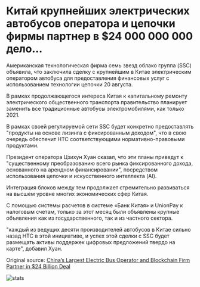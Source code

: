 # Китай крупнейших электрических автобусов оператора и цепочки фирмы партнер в $24 000 000 000 дело...

Американская технологическая фирма семь звезд облако группа (SSC) объявила, что заключила сделку с крупнейшим в Китае электрическим оператором автобуса для предоставления финансовых услуг с использованием технологии цепочки 20 августа.

В рамках продолжающегося интереса Китая к капитальному ремонту электрического общественного транспорта правительство планирует заменить все традиционные автобусы электромобилями, как только 2021.

В рамках своей регулируемой сети SSC будет конкретно предоставлять "продукты на основе лизинга с фиксированным доходом", что в свою очередь обеспечит НТС соответствующими нормативно-правовыми продуктами.

Президент оператора Цзихун Хуан сказал, что эти планы приведут к "существенному преобразованию всего рынка фиксированного дохода, основанного на арендном финансировании", посредством использования цепочки и искусственного интеллекта (AI).

Интеграция блоков между тем продолжает стремительно развиваться на высшем уровне многих экономических сфер Китая.

С помощью системы расчетов в системе «Банк Китая» и UnionPay к налоговым счетам, только за этот месяц были объявлены крупные объявления как из государственного, так и из частного сектора.

"каждый из ведущих десяти производителей автобусов в Китае сильно назад НТС в этой инициативе, и успех этой сделки с SSC будет размещать активы поддержек цифровых предложений твердо на карте", добавил Хуан.

Original source: [China’s Largest Electric Bus Operator and Blockchain Firm Partner in $24 Billion Deal](https://cointelegraph.com/news/chinas-largest-electric-bus-operator-and-blockchain-firm-partner-in-24-billion-deal)

![stats](https://c.statcounter.com/11760860/0/a89fa40b/1/ "stats")